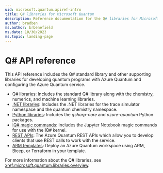 ```yaml
---
uid: microsoft.quantum.apiref-intro
title: Q# libraries for Microsoft Quantum
description: Reference documentation for the Q# libraries for Microsoft Quantum
author: bradben
ms.author: brbenefield
ms.date: 10/30/2023
ms.topic: landing-page
---
```


# Q# API reference #

This API reference includes the Q# standard library and other supporting libraries for developing quantum programs with Azure Quantum and configuring the Azure Quantum service. 

- [Q# libraries](xref:microsoft.quantum.qsharplibintro): Includes the standard Q# library along with the chemistry, numerics, and machine learning libraries.
- [.NET libraries](xref:microsoft.quantum.dotnetlibsintro): Includes the .NET libraries for the trace simulator namespace and the quantum chemistry namespace.
- [Python libraries](https://learn.microsoft.com/python/qsharp-core): Includes the *qsharp-core* and *azure-quantum* Python packages.
- [IQ# magic commands](https://learn.microsoft.com/qsharp/api/iqsharp-magic/): Includes the Jupyter Notebook magic commands for use with the IQ# kernel. 
- [REST APIs](https://learn.microsoft.com/rest/api/azurequantum/): The Azure Quantum REST APIs which allow you to develop clients that use REST calls to work with the service.
- [ARM templates](https://learn.microsoft.com/azure/templates/microsoft.quantum/workspaces?tabs=bicep&pivots=deployment-language-arm-template): Deploy an Azure Quantum workspace using ARM, Bicep, or Terraform in your template. 

For more information about the Q# libraries, see <xref:microsoft.quantum.libraries.overview>.
